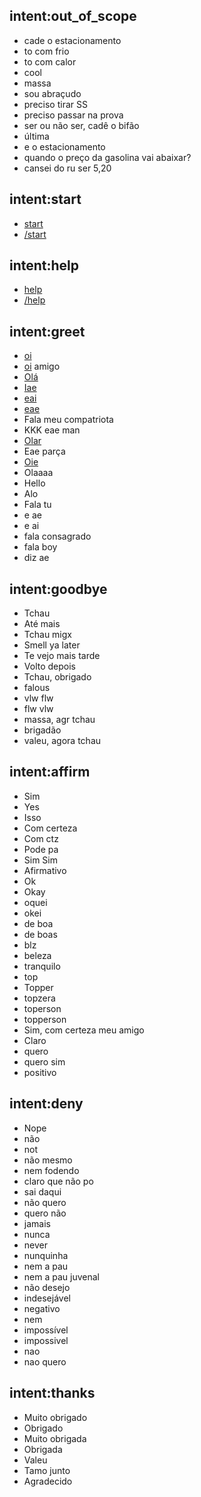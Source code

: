 ## intent:out_of_scope
- cade o estacionamento
- to com frio
- to com calor
- cool
- massa
- sou abraçudo
- preciso tirar SS
- preciso passar na prova
- ser ou não ser, cadê o bifão
- última
- e o estacionamento
- quando o preço da gasolina vai abaixar?
- cansei do ru ser 5,20

## intent:start
- [start](command)
- [/start](command)

## intent:help
- [help](command)
- [/help](command)

## intent:greet
- [oi](oi)
- [oi](oi) amigo
- [Olá](oi)
- [Iae](oi)
- [eai](oi)
- [eae](oi)
- Fala meu compatriota
- KKK eae man
- [Olar](oi)
- Eae parça
- [Oie](oi)
- Olaaaa
- Hello
- Alo
- Fala tu
- e ae
- e ai
- fala consagrado
- fala boy
- diz ae

## intent:goodbye
- Tchau
- Até mais
- Tchau migx
- Smell ya later
- Te vejo mais tarde
- Volto depois
- Tchau, obrigado
- falous
- vlw flw
- flw vlw
- massa, agr tchau
- brigadão
- valeu, agora tchau

## intent:affirm
- Sim
- Yes
- Isso
- Com certeza
- Com ctz
- Pode pa
- Sim Sim
- Afirmativo
- Ok
- Okay
- oquei
- okei
- de boa
- de boas
- blz
- beleza
- tranquilo
- top
- Topper
- topzera
- toperson
- topperson
- Sim, com certeza meu amigo
- Claro
- quero
- quero sim
- positivo

## intent:deny
- Nope
- não
- not
- não mesmo
- nem fodendo
- claro que não po
- sai daqui
- não quero
- quero não
- jamais
- nunca
- never
- nunquinha
- nem a pau
- nem a pau juvenal
- não desejo
- indesejável
- negativo
- nem
- impossível
- impossivel
- nao
- nao quero

## intent:thanks
- Muito obrigado
- Obrigado
- Muito obrigada
- Obrigada
- Valeu
- Tamo junto
- Agradecido
